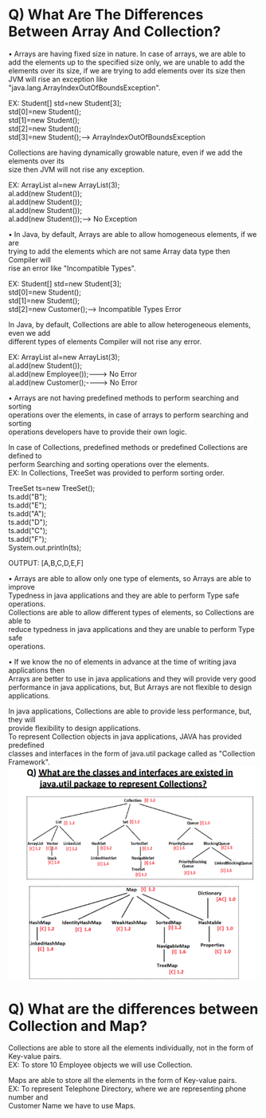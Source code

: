 # Q) What Are The Differences Between Array And Collection?

• Arrays are having fixed size in nature. In case of arrays, we are able to add the 
elements up to the specified size only, we are unable to add the elements over its 
size, if we are trying to add elements over its size then JVM will rise an exception 
like "java.lang.ArrayIndexOutOfBoundsException".

EX: 
Student[] std=new Student[3];  
std[0]=new Student();  
std[1]=new Student();  
std[2]=new Student();  
std[3]=new Student();--> ArrayIndexOutOfBoundsException  

Collections are having dynamically growable nature, even if we add the elements over its  
size then JVM will not rise any exception.  

EX: 
ArrayList al=new ArrayList(3);  
al.add(new Student());  
al.add(new Student());  
al.add(new Student());  
al.add(new Student());--> No Exception  

• In Java, by default, Arrays are able to allow homogeneous elements, if we are  
trying to add the elements which are not same Array data type then Compiler will  
rise an error like "Incompatible Types".  

EX: 
Student[] std=new Student[3];  
std[0]=new Student();  
std[1]=new Student();  
std[2]=new Customer();--> Incompatible Types Error  

In Java, by default, Collections are able to allow heterogeneous elements, even we add  
different types of elements Compiler will not rise any error.  

EX: 
ArrayList al=new ArrayList(3);  
al.add(new Student());  
al.add(new Employee());---> No Error  
al.add(new Customer();----> No Error  

• Arrays are not having predefined methods to perform searching and sorting  
operations over the elements, in case of arrays to perform searching and sorting  
operations developers have to provide their own logic.  

In case of Collections, predefined methods or predefined Collections are defined to  
perform Searching and sorting operations over the elements.  
EX: In Collections, TreeSet was provided to perform sorting order.  

TreeSet ts=new TreeSet();  
ts.add("B");  
ts.add("E");  
ts.add("A");  
ts.add("D");  
ts.add("C");  
ts.add("F");  
System.out.println(ts);  

OUTPUT: [A,B,C,D,E,F]  

• Arrays are able to allow only one type of elements, so Arrays are able to improve   
Typedness in java applications and they are able to perform Type safe operations.  
Collections are able to allow different types of elements, so Collections are able to   
reduce typedness in java applications and they are unable to perform Type safe  
operations.  

• If we know the no of elements in advance at the time of writing java applications then   
Arrays are better to use in java applications and they will provide very good  
performance in java applications, but, But Arrays are not flexible to design  
applications.  

In java applications, Collections are able to provide less performance, but, they will  
provide flexibility to design applications.  
To represent Collection objects in java applications, JAVA has provided predefined  
classes and interfaces in the form of java.util package called as "Collection  
Framework".  
![CollectionFramework](https://github.com/shaukatmakandar786/Spring-notes-images/blob/main/coleectionFramework.png)

# Q) What are the differences between Collection and Map?  
 Collections are able to store all the elements individually, not in the form of Key-value pairs.  
 EX: To store 10 Employee objects we will use Collection.  

 Maps are able to store all the elements in the form of Key-value pairs.  
 EX: To represent Telephone Directory, where we are representing phone number and  
 Customer Name we have to use Maps. 
